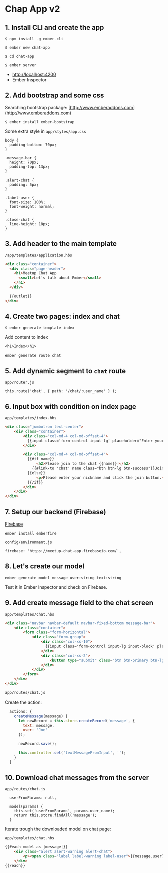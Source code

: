 # Chap App v2

## 1. Install CLI and create the app

```
$ npm install -g ember-cli

$ ember new chat-app

$ cd chat-app

$ ember server
```
- [http://localhost:4200](http://localhost:4200)
- Ember Inspector

## 2. Add bootstrap and some css

Searching bootstrap package: [http://www.emberaddons.com](http://www.emberaddons.com)

```
$ ember install ember-bootstrap
```

Some extra style in `app/styles/app.css`

```
body {
  padding-bottom: 70px;
}

.message-bar {
  height: 70px;
  padding-top: 13px;
}

.alert-chat {
  padding: 5px;
}

.label-user {
  font-size: 100%;
  font-weight: normal;
}

.close-chat {
  line-height: 18px;
}
```

## 3. Add header to the main template

`/app/templates/application.hbs`

```html
<div class="container">
  <div class="page-header">
    <h1>Meetup Chat App
      <small>Let's talk about Ember</small>
    </h1>
  </div>

  {{outlet}}
</div>
```

## 4. Create two pages: index and chat

```
$ ember generate template index
```

Add content to index

```
<h1>Index</h1>
```

```
ember generate route chat
```

## 5. Add dynamic segment to `chat` route

`app/router.js`

```
this.route('chat', { path: '/chat/:user_name' } );
```

## 6. Input box with condition on index page

`app/templates/index.hbs`

```html
<div class="jumbotron text-center">
    <div class="container">
        <div class="col-md-4 col-md-offset-4">
          {{input class='form-control input-lg' placeholder="Enter your name." value=name}}
        </div>

        <div class="col-md-4 col-md-offset-4">
          {{#if name}}
              <h2>Please join to the chat {{name}}!</h2>
            {{#link-to 'chat' name class="btn btn-lg btn-success"}}Join{{/link-to}}
          {{else}}
              <p>Please enter your nickname and click the join button.</p>
          {{/if}}
        </div>
    </div>
</div>
```

## 7. Setup our backend (Firebase)

[Firebase](http://www.firebase.com)

```
ember install emberfire
```

`config/environment.js`

```
firebase: 'https://meetup-chat-app.firebaseio.com/',
```

## 8. Let's create our model

```
ember generate model message user:string text:string
```

Test it in Ember Inspector and check on Firebase.

## 9. Add create message field to the chat screen

`app/templates/chat.hbs`

```html
<div class="navbar navbar-default navbar-fixed-bottom message-bar">
    <div class="container">
        <form class="form-horizontal">
            <div class="form-group">
                <div class="col-xs-10">
                  {{input class='form-control input-lg input-block' placeholder='Your message' value=textMessageFromInput}}
                </div>
                <div class="col-xs-2">
                    <button type="submit" class="btn btn-primary btn-lg" {{action 'createMessage' textMessageFromInput}}>Send</button>
                </div>
            </div>
        </form>
    </div>
</div>
```

`app/routes/chat.js`

Create the action:

```javascript
  actions: {
    createMessage(message) {
      let newRecord = this.store.createRecord('message', {
        text: message,
        user: 'Joe'
      });

      newRecord.save();

      this.controller.set('textMessageFromInput', '');
    }
  }
```

## 10. Download chat messages from the server

`app/routes/chat.js`

```
  userFromParams: null,

  model(params) {
    this.set('userFromParams', params.user_name);
    return this.store.findAll('message');
  }
```

Iterate trough the downloaded model on chat page:

`app/templates/chat.hbs`

```html
{{#each model as |message|}}
    <div class="alert alert-warning alert-chat">
        <p><span class="label label-warning label-user">{{message.user}}</span> {{message.text}}</p>
    </div>
{{/each}}
```
